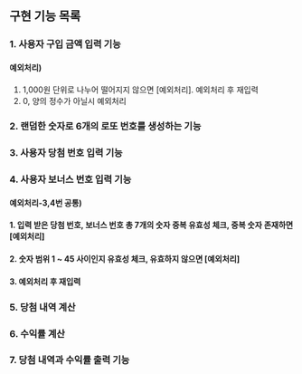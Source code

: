 ## 구현 기능 목록

### 1. 사용자 구입 금액 입력 기능
#### 예외처리) 
1. 1,000원 단위로 나누어 떨어지지 않으면 [예외처리]. 예외처리 후 재입력
2. 0, 양의 정수가 아닐시 예외처리
### 2. 랜덤한 숫자로 6개의 로또 번호를 생성하는 기능
### 3. 사용자 당첨 번호 입력 기능
### 4. 사용자 보너스 번호 입력 기능
#### 예외처리-3,4번 공통) 
#### 1. 입력 받은 당첨 번호, 보너스 번호 총 7개의 숫자 중복 유효성 체크, 중복 숫자 존재하면 [예외처리]
#### 2. 숫자 범위 1 ~ 45 사이인지 유효성 체크, 유효하지 않으면 [예외처리]
#### 3. 예외처리 후 재입력
### 5. 당첨 내역 계산
### 6. 수익률 계산
### 7. 당첨 내역과 수익률 출력 기능